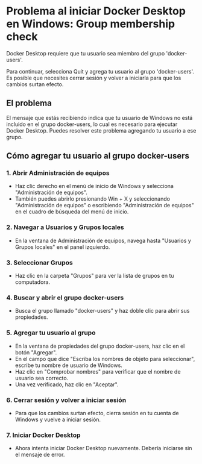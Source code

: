 # Problema al iniciar Docker Desktop en Windows: Group membership check

Docker Desktop requiere que tu usuario sea miembro del grupo 'docker-users'.

Para continuar, selecciona Quit y agrega tu usuario al grupo 'docker-users'. Es posible que necesites cerrar sesión y volver a iniciarla para que los cambios surtan efecto.

## El problema

El mensaje que estás recibiendo indica que tu usuario de Windows no está incluido en el grupo docker-users, lo cual es necesario para ejecutar Docker Desktop. Puedes resolver este problema agregando tu usuario a ese grupo.

## Cómo agregar tu usuario al grupo docker-users

### 1. Abrir Administración de equipos

- Haz clic derecho en el menú de inicio de Windows y selecciona "Administración de equipos".
- También puedes abrirlo presionando Win + X y seleccionando "Administración de equipos" o escribiendo "Administración de equipos" en el cuadro de búsqueda del menú de inicio.

### 2. Navegar a Usuarios y Grupos locales

- En la ventana de Administración de equipos, navega hasta "Usuarios y Grupos locales" en el panel izquierdo.

### 3. Seleccionar Grupos

- Haz clic en la carpeta "Grupos" para ver la lista de grupos en tu computadora.

### 4. Buscar y abrir el grupo docker-users

- Busca el grupo llamado "docker-users" y haz doble clic para abrir sus propiedades.

### 5. Agregar tu usuario al grupo

- En la ventana de propiedades del grupo docker-users, haz clic en el botón "Agregar".
- En el campo que dice "Escriba los nombres de objeto para seleccionar", escribe tu nombre de usuario de Windows.
- Haz clic en "Comprobar nombres" para verificar que el nombre de usuario sea correcto.
- Una vez verificado, haz clic en "Aceptar".

### 6. Cerrar sesión y volver a iniciar sesión

- Para que los cambios surtan efecto, cierra sesión en tu cuenta de Windows y vuelve a iniciar sesión.

### 7. Iniciar Docker Desktop

- Ahora intenta iniciar Docker Desktop nuevamente. Debería iniciarse sin el mensaje de error.